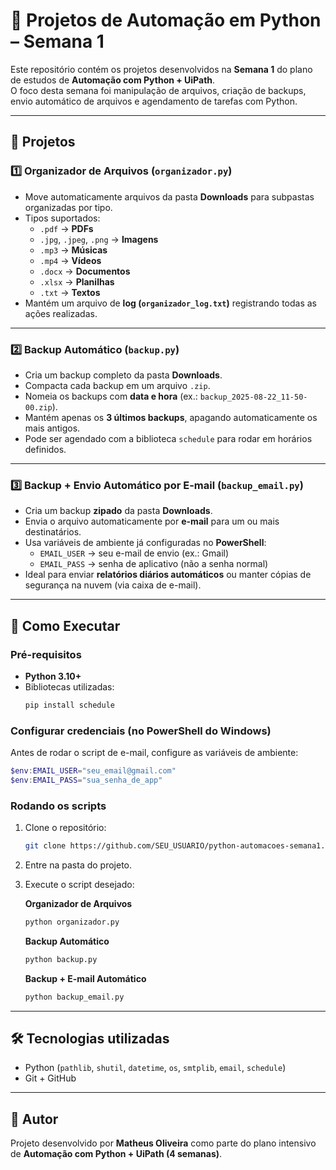 # 📂 Projetos de Automação em Python – Semana 1

Este repositório contém os projetos desenvolvidos na **Semana 1** do plano de estudos de **Automação com Python + UiPath**.  
O foco desta semana foi manipulação de arquivos, criação de backups, envio automático de arquivos e agendamento de tarefas com Python.

---

## 📑 Projetos

### 1️⃣ Organizador de Arquivos (`organizador.py`)
- Move automaticamente arquivos da pasta **Downloads** para subpastas organizadas por tipo.
- Tipos suportados:
  - `.pdf` → **PDFs**
  - `.jpg`, `.jpeg`, `.png` → **Imagens**
  - `.mp3` → **Músicas**
  - `.mp4` → **Vídeos**
  - `.docx` → **Documentos**
  - `.xlsx` → **Planilhas**
  - `.txt` → **Textos**
- Mantém um arquivo de **log (`organizador_log.txt`)** registrando todas as ações realizadas.

---

### 2️⃣ Backup Automático (`backup.py`)
- Cria um backup completo da pasta **Downloads**.
- Compacta cada backup em um arquivo `.zip`.
- Nomeia os backups com **data e hora** (ex.: `backup_2025-08-22_11-50-00.zip`).
- Mantém apenas os **3 últimos backups**, apagando automaticamente os mais antigos.
- Pode ser agendado com a biblioteca `schedule` para rodar em horários definidos.

---

### 3️⃣ Backup + Envio Automático por E-mail (`backup_email.py`)
- Cria um backup **zipado** da pasta **Downloads**.
- Envia o arquivo automaticamente por **e-mail** para um ou mais destinatários.
- Usa variáveis de ambiente já configuradas no **PowerShell**:
  - `EMAIL_USER` → seu e-mail de envio (ex.: Gmail)
  - `EMAIL_PASS` → senha de aplicativo (não a senha normal)
- Ideal para enviar **relatórios diários automáticos** ou manter cópias de segurança na nuvem (via caixa de e-mail).

---

## 🚀 Como Executar

### Pré-requisitos
- **Python 3.10+**
- Bibliotecas utilizadas:
  ```bash
  pip install schedule
  ```

### Configurar credenciais (no PowerShell do Windows)
Antes de rodar o script de e-mail, configure as variáveis de ambiente:
```powershell
$env:EMAIL_USER="seu_email@gmail.com"
$env:EMAIL_PASS="sua_senha_de_app"
```

### Rodando os scripts
1. Clone o repositório:
   ```bash
   git clone https://github.com/SEU_USUARIO/python-automacoes-semana1.git
   ```
2. Entre na pasta do projeto.
3. Execute o script desejado:

   **Organizador de Arquivos**
   ```bash
   python organizador.py
   ```

   **Backup Automático**
   ```bash
   python backup.py
   ```

   **Backup + E-mail Automático**
   ```bash
   python backup_email.py
   ```

---

## 🛠️ Tecnologias utilizadas
- Python (`pathlib`, `shutil`, `datetime`, `os`, `smtplib`, `email`, `schedule`)
- Git + GitHub

---

## 📌 Autor
Projeto desenvolvido por **Matheus Oliveira** como parte do plano intensivo de **Automação com Python + UiPath (4 semanas)**.
